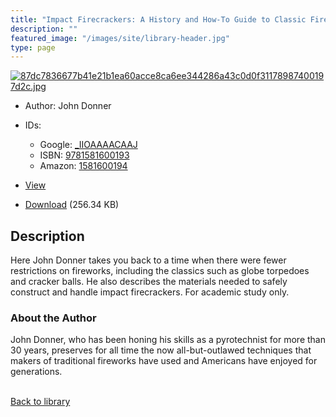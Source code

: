```yaml
---
title: "Impact Firecrackers: A History and How-To Guide to Classic Fireworks"
description: ""
featured_image: "/images/site/library-header.jpg"
type: page
---
```


<a href="" target="_blank">![87dc7836677b41e21b1ea60acce8ca6ee344286a43c0d0f31178987400197d2c.jpg](/images/library/87dc7836677b41e21b1ea60acce8ca6ee344286a43c0d0f31178987400197d2c.jpg)</a>
* Author: John Donner
* IDs:
  * Google: <a href="https://books.google.com/books?id=_IIOAAAACAAJ" target="_blank">_IIOAAAACAAJ</a>
  * ISBN: <a href="https://www.worldcat.org/isbn/9781581600193" target="_blank">9781581600193</a>
  * Amazon: <a href="https://www.amazon.com/dp/1581600194" target="_blank">1581600194</a>
* <a href="" target="_blank">View</a>

* [Download]() (256.34 KB)

## Description<div>
<p>Here John Donner takes you back to a time when there were fewer restrictions on fireworks, including the classics such as globe torpedoes and cracker balls. He also describes the materials needed to safely construct and handle impact firecrackers. For academic study only.</p>
<h3>About the Author</h3>
<p>John Donner, who has been honing his skills as a pyrotechnist for more than 30 years, preserves for all time the now all-but-outlawed techniques that makers of traditional fireworks have used and Americans have enjoyed for generations.</p></div>

<br />[Back to library](/library/)
